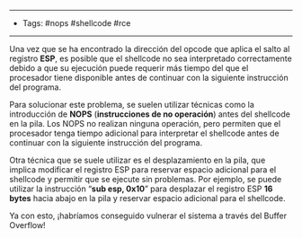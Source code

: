 ------------
- Tags: #nops #shellcode #rce
---------
Una vez que se ha encontrado la dirección del opcode que aplica el salto al registro **ESP**, es posible que el shellcode no sea interpretado correctamente debido a que su ejecución puede requerir más tiempo del que el procesador tiene disponible antes de continuar con la siguiente instrucción del programa.

Para solucionar este problema, se suelen utilizar técnicas como la introducción de **NOPS** (**instrucciones de no operación**) antes del shellcode en la pila. Los NOPS no realizan ninguna operación, pero permiten que el procesador tenga tiempo adicional para interpretar el shellcode antes de continuar con la siguiente instrucción del programa.

Otra técnica que se suele utilizar es el desplazamiento en la pila, que implica modificar el registro ESP para reservar espacio adicional para el shellcode y permitir que se ejecute sin problemas. Por ejemplo, se puede utilizar la instrucción “**sub esp, 0x10**” para desplazar el registro ESP **16 bytes** hacia abajo en la pila y reservar espacio adicional para el shellcode.

Ya con esto, ¡habríamos conseguido vulnerar el sistema a través del Buffer Overflow!